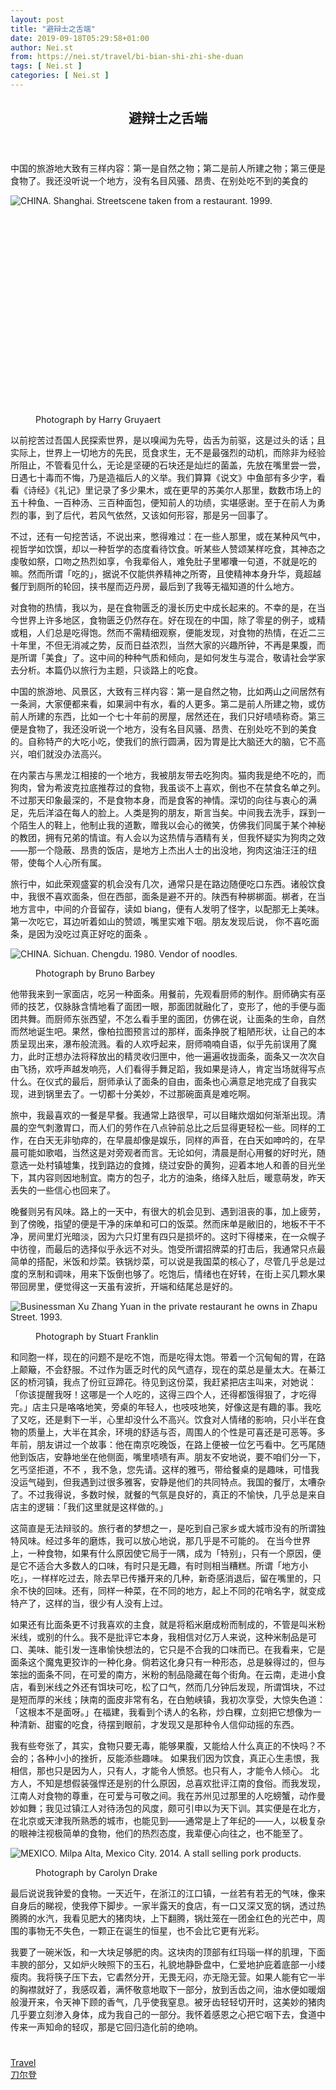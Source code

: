 ```yaml
---
layout: post
title: "避辩士之舌端"
date: 2019-09-18T05:29:58+01:00
author: Nei.st
from: https://nei.st/travel/bi-bian-shi-zhi-she-duan
tags: [ Nei.st ]
categories: [ Nei.st ]
---
```


<article class="post-1752 post type-post status-publish format-standard hentry category-travel tag-daoerdeng" id="post-1752">
 <header class="page-header medium Archives">
  <div class="page-header__image">
  </div>
  <div class="page-header__content">
   <h1 class="page-title text-align-center">
    避辩士之舌端
   </h1>
  </div>
 </header>
 <div class="entry-content aesop-entry-content" id="post-1752-content">
  <link as="font" crossorigin="anonymous" href="//cdn.jsdelivr.net/gh/0nd1jyU39XQ/_/glyph/font-face/0uIzqoZjSuJfvSBnvgXTcApMtcVhMcpr.woff" rel="preload" type="font/woff"/>
  <link as="font" crossorigin="anonymous" href="//cdn.jsdelivr.net/gh/0nd1jyU39XQ/_/glyph/font-face/1sTnSLZWDKucPX6SAk.woff" rel="preload" type="font/woff"/>
  <p class="blog-post__description">
   中国的旅游地大致有三样内容：第一是自然之物；第二是前人所建之物；第三便是食物了。我还没听说一个地方，没有名目风骚、昂贵、在别处吃不到的美食的
  </p>
  <span id="more-1752">
  </span>
  <div class="container img component-image">
   <div class="aspectRatioPlaceholder" style="padding-bottom:66.66666666666666%;height: 0;">
    <div class="progressiveMedia" data-height="704" data-width="1056">
     <img alt="CHINA. Shanghai. Streetscene taken from a restaurant. 1999." class="progressiveMedia-image" data-src="https://cdn.jsdelivr.net/gh/0nd1jyU39XQ/_/img/1/e52bf525ly1g5vv5kgpq3j20tc0jkwpz.jpg" src="https://cdn.jsdelivr.net/gh/0nd1jyU39XQ/_/img/1/e52bf525ly1g5vv5kgpq3j20tc0jkwpz.jpg"/>
    </div>
   </div>
   <div class="aesop-image-component">
    <figure class="aesop-image-component-image aesop-component-align-center aesop-image-component-caption-left">
     <figcaption class="aesop-image-component-caption">
      <p class="aesop-cap-description">
       Photograph by Harry Gruyaert
      </p>
      <p class="aesop-cap-cred">
      </p>
     </figcaption>
    </figure>
   </div>
  </div>
  <p>
   以前挖苦过吾国人民探索世界，是以嗅闻为先导，齿舌为前驱，这是过头的话；且实际上，世界上一切地方的先民，觅食求生，无不是最强烈的动机，而除非为经验所阻止，不管看见什么，无论是坚硬的石块还是灿烂的菌盖，先放在嘴里尝一尝，日遇七十毒而不悔，乃是造福后人的义举。我们算算《说文》中鱼部有多少字，看看《诗经》《礼记》里记录了多少果木，或在更早的苏美尔人那里，数数市场上的五十种鱼、一百种汤、三百种面包，便知前人的功绩，实堪感谢。至于在前人为勇烈的事，到了后代，若风气依然，又该如何形容，那是另一回事了。
  </p>
  <p>
   不过，还有一句挖苦话，不说出来，憋得难过：在一些人那里，或在某种风气中，视哲学如饮馔，却以一种哲学的态度看待饮食。听某些人赞颂某样吃食，其神态之虔敬如祭，口吻之热烈如享，令我辈俗人，难免肚子里嘟囔一句道，不就是吃的嘛。然而所谓「吃的」，据说不仅能供养精神之所寄，且使精神本身升华，竟超越餐厅到厕所的轮回，挟书屋而迈丹房，最后到了我等无福知道的什么地方。
  </p>
  <p>
   对食物的热情，我以为，是在食物匮乏的漫长历史中成长起来的。不幸的是，在当今世界上许多地区，食物匮乏仍然存在。好在现在的中国，除了零星的例子，或精或粗，人们总是吃得饱。然而不需精细观察，便能发现，对食物的热情，在近二三十年里，不但无消减之势，反而日益浓烈，当然大家的兴趣所钟，不再是果腹，而是所谓「美食」了。这中间的种种气质和倾向，是如何发生与混合，敬请社会学家去分析。本篇仍以旅行为主题，只谈路上的吃食。
  </p>
  <p>
   中国的旅游地、风景区，大致有三样内容：第一是自然之物，比如两山之间居然有一条涧，大家便都来看，如果涧中有水，看的人更多。第二是前人所建之物，或仿前人所建的东西，比如一个七十年前的房屋，居然还在，我们只好啧啧称奇。第三便是食物了，我还没听说一个地方，没有名目风骚、昂贵、在别处吃不到的美食的。自称特产的大吃小吃，使我们的旅行圆满，因为胃是比大脑还大的脑，它不高兴，咱们就没办法高兴。
  </p>
  <p>
   在内蒙古与黑龙江相接的一个地方，我被朋友带去吃狗肉。猫肉我是绝不吃的，而狗肉，曾为希波克拉底推荐过的食物，我虽谈不上喜欢，倒也不在禁食名单之列。不过那天印象最深的，不是食物本身，而是食客的神情。深切的向往与衷心的满足，先后洋溢在每人的脸上。人类是狗的朋友，斯言当矣。中间我去洗手，踩到一个陌生人的鞋上，他制止我的道歉，赠我以会心的微笑，仿佛我们同属于某个神秘的教团，拥有兄弟的情谊。有人会以为这热情与酒精有关，但我怀疑实为狗肉之效——那一个隐蔽、昂贵的饭店，是地方上杰出人士的出没地，狗肉这油汪汪的纽带，使每个人心所有属。
  </p>
  <div class="code-block code-block-1" style="margin: 8px 0; clear: both;">
   <div class="container ads_KbHEVhh8Rw">
    <div class="card card--blog post-sidebar">
     <div class="card-body">
      <div class="logo_ngcontent-kty-0">
      </div>
      <div class="iframe-blocker U6XAMK63Vh00WqvF2BacIQ">
       <div class="background-h60B">
       </div>
       <div class="WumZiPCS4MeMw4pxQ">
       </div>
      </div>
     </div>
     <div class="card-footer">
      <div class="card-footer-wrapper" layout="row bottom-left">
      </div>
     </div>
    </div>
   </div>
  </div>
  <p>
   旅行中，如此荣观盛宴的机会没有几次，通常只是在路边随便吃口东西。诸般饮食中，我很不喜欢面条，但在西部，面条是避不开的。陕西有种梆梆面。梆者，在当地方言中，中间的介音留存，读如 biang，便有人发明了怪字，以配那无上美味。第一次吃它，耳边听着如山的赞颂，嘴里实难下咽。朋友发现后说，
   <span class="markup--p">
    你不喜吃面条，是因为没吃过真正好吃的面条
   </span>
   。
  </p>
  <div class="container img">
   <div class="aspectRatioPlaceholder">
    <div class="progressiveMedia" data-height="704" data-width="1049">
     <img alt="CHINA. Sichuan. Chengdu. 1980. Vendor of noodles." class="progressiveMedia-image lazyload" data-src="https://cdn.jsdelivr.net/gh/0nd1jyU39XQ/_/img/1/e52bf525ly1g5vv7n52fgj20t50jkq8n.jpg" src="https://cdn.jsdelivr.net/gh/0nd1jyU39XQ/_/img/1/e52bf525ly1g5vv7n52fgj20t50jkq8n.jpg"/>
    </div>
   </div>
   <div class="aesop-image-component">
    <figure class="aesop-image-component-image aesop-component-align-center aesop-image-component-caption-left">
     <figcaption class="aesop-image-component-caption">
      <p class="aesop-cap-description">
       Photograph by Bruno Barbey
      </p>
      <p class="aesop-cap-cred">
      </p>
     </figcaption>
    </figure>
   </div>
  </div>
  <p>
   他带我来到一家面店，吃另一种面条。用餐前，先观看厨师的制作。厨师确实有巫师的技艺，仅脉脉含情地看了面团一眼，那面团就融化了，变形了，他的手便与面团共舞。而厨师东张西望，不怎么看手里的面团，仿佛在说，让面条的生命，自然而然地诞生吧。果然，像柏拉图预言过的那样，面条挣脱了粗陋形状，让自己的本质呈现出来，瀑布般流溅。看的人欢呼起来，厨师喃喃自语，似乎先前误用了魔力，此时正想办法将释放出的精灵收归匣中，他一遍遍收拢面条，面条又一次次自由飞扬，欢呼声越发响亮，人们看得手舞足蹈，我如果是诗人，肯定当场就得写点什么。在仪式的最后，厨师承认了面条的自由，面条也心满意足地完成了自我实现，进到锅里去了。一切都十分美妙，不过那碗面真是难吃啊。
  </p>
  <p>
   旅中，我最喜欢的一餐是早餐。我通常上路很早，可以目睹炊烟如何渐渐出现。清晨的空气刺激胃口，而人们的劳作在八点钟前总比之后显得更轻松一些。同样的工作，在白天无非劬瘁的，在早晨却像是娱乐，同样的声音，在白天如呻吟的，在早晨可能如歌唱，当然这是对旁观者而言。无论如何，清晨是耐心用餐的好时光，随意选一处村镇墟集，找到路边的食摊，绕过安卧的黄狗，迎着本地人和善的目光坐下，其内容则因地制宜。南方的包子，北方的油条，络绎入肚后，暖意萌发，昨天丢失的一些信心也回来了。
  </p>
  <p>
   晚餐则另有风味。路上的一天中，有很大的机会见到、遇到沮丧的事，加上疲劳，到了傍晚，指望的便是干净的床单和可口的饭菜。然而床单是敝旧的，地板不干不净，房间里灯光暗淡，因为六只灯里有四只是损坏的。这时下得楼来，在一众幌子中彷徨，而最后的选择似乎永远不对头。饱受所谓招牌菜的打击后，我通常只点最简单的搭配，米饭和炒菜。铁锅炒菜，可以说是我国菜的核心了，尽管几乎总是过度的烹制和调味，用来下饭倒也够了。吃饱后，情绪也在好转，在街上买几颗水果带回房里，便觉得这一天虽有波折，开端和结尾总是好的。
  </p>
  <div class="container img">
   <div class="aspectRatioPlaceholder">
    <div class="progressiveMedia" data-height="704" data-width="1045">
     <img alt="Businessman Xu Zhang Yuan in the private restaurant he owns in Zhapu Street. 1993." class="progressiveMedia-image lazyload" data-src="https://cdn.jsdelivr.net/gh/0nd1jyU39XQ/_/img/1/e52bf525ly1g5vvd64n8tj20t10jkjxv.jpg" src="https://cdn.jsdelivr.net/gh/0nd1jyU39XQ/_/img/1/e52bf525ly1g5vvd64n8tj20t10jkjxv.jpg"/>
    </div>
   </div>
   <div class="aesop-image-component">
    <figure class="aesop-image-component-image aesop-component-align-center aesop-image-component-caption-left">
     <figcaption class="aesop-image-component-caption">
      <p class="aesop-cap-description">
       Photograph by Stuart Franklin
      </p>
      <p class="aesop-cap-cred">
      </p>
     </figcaption>
    </figure>
   </div>
  </div>
  <p>
   和同胞一样，现在的问题不是吃不饱，而是吃得太饱。带着一个沉甸甸的胃，在路上颠簸，不会舒服。不过作为匮乏时代的风气遗存，现在的菜总是量太大。在綦江区的桥河镇，我点了份豇豆蹄花。待见到这份菜，我赶紧把店主叫来，对她说：「你该提醒我呀！这哪是一个人吃的，这得三四个人，还得都饿得狠了，才吃得完。」店主只是咯咯地笑，旁桌的年轻人，也吱吱地笑，好像这是有趣的事。我吃了又吃，还是剩下一半，心里却没什么不高兴。饮食对人情绪的影响，只小半在食物的质量上，大半在其余，环境的舒适与否，周围人的个性是可喜还是可恶等。多年前，朋友讲过一个故事：他在南京吃晚饭，在路上便被一位乞丐看中。乞丐尾随他到饭店，安静地坐在他侧面，嘴里啧啧有声。朋友不安地说，要不咱们分一下，乞丐坚拒道，不不 ，我不急，您先请。这样的雅丐，带给餐桌的是趣味，可惜我没运气碰到，但我遇到过很多雅客，安静是他们的共同特点。我国的餐厅，太嘈杂了。不过我得说，多数时候，就餐的气氛是良好的，真正的不愉快，几乎总是来自店主的逻辑：「我们这里就是这样做的。」
  </p>
  <p>
   这简直是无法辩驳的。旅行者的梦想之一，是吃到自己家乡或大城市没有的所谓独特风味。经过多年的磨炼，我可以放心地说，那几乎是不可能的。
   <span class="markup--p">
    在当今世界上，一种食物，如果有什么原因使它局于一隅，成为「特别」，只有一个原因，便是它不适合大多数人的口味，有时只是无趣，有时则相当糟糕。所谓「地方小吃」，一样样吃过去，除去早已传播开来的几种，新奇感消退后，留在嘴里的，只余不快的回味。还有，同样一种菜，在不同的地方，起上不同的花哨名字，就变成特产了，这样的当，很少有人没有上过。
   </span>
  </p>
  <div class="code-block code-block-1" style="margin: 8px 0; clear: both;">
   <div class="container ads_KbHEVhh8Rw">
    <div class="card card--blog post-sidebar">
     <div class="card-body">
      <div class="logo_ngcontent-kty-0">
      </div>
      <div class="iframe-blocker U6XAMK63Vh00WqvF2BacIQ">
       <div class="background-h60B">
       </div>
       <div class="WumZiPCS4MeMw4pxQ">
       </div>
      </div>
     </div>
     <div class="card-footer">
      <div class="card-footer-wrapper" layout="row bottom-left">
      </div>
     </div>
    </div>
   </div>
  </div>
  <p>
   如果还有比面条更不讨我喜欢的主食，就是将稻米磨成粉而制成的，不管是叫米粉米线，或别的什么。我不是批评它本身，我相信对亿万人来说，这种米制品是可口、美味、能引发一连串愉快想法的，它只是不合我的口味而已。在我看来，它是面条这个魔鬼更狡诈的一种化身。倘若这化身只有一种形态，总是躲得过的，但与笨拙的面条不同，在可爱的南方，米粉的制品隐藏在每个街角。在云南，走进小食店，看到米线之外还有饵块可吃，松了口气，然而几分钟后发现，所谓饵块，不过是短而厚的米线；陕南的面皮非常有名，在白勉峡镇，我初次享受，大惊失色道：「这根本不是面呀。」在福建，我看到个诱人的名称，炒白粿，立刻把它想像为一种清新、甜蜜的吃食，待摆到眼前，才发现又是那种令人信仰动摇的东西。
  </p>
  <p>
   我有些夸张了，其实，食物只要无毒，能够果腹，又能给人什么真正的不快吗？不会的；各种小小的挫折，反能添些趣味。
   <span class="markup--p">
    如果我们因为饮食，真正心生恚恨，我相信，那也只是因为人，只有人，才能令人愤怒。也只有人，才能令人倾心。
   </span>
   北方人，不知是想假装强悍还是别的什么原因，总喜欢批评江南的食俗。而我发现，江南人对食物的尊重，在可爱与可敬之间。我在苏州见过那里的人吃螃蟹，动作曼妙如舞；我见过镇江人对待汤包的风度，颇可引申以为天下训。其实便是在北方，在北京或天津我所熟悉的城市，也能见到——通常是上了年纪的——人，以极复杂的眼神注视极简单的食物，他们的热烈态度，我辈便心向往之，也不能至了。
  </p>
  <div class="container img">
   <div class="aspectRatioPlaceholder">
    <div class="progressiveMedia" data-height="704" data-width="1056">
     <img alt="MEXICO. Milpa Alta, Mexico City. 2014. A stall selling pork products." class="progressiveMedia-image lazyload" data-src="https://cdn.jsdelivr.net/gh/0nd1jyU39XQ/_/img/1/e52bf525gy1ftr6vpjgotj20tc0jktgm.jpg" src="https://cdn.jsdelivr.net/gh/0nd1jyU39XQ/_/img/1/e52bf525gy1ftr6vpjgotj20tc0jktgm.jpg"/>
    </div>
   </div>
   <div class="aesop-image-component">
    <figure class="aesop-image-component-image aesop-component-align-center aesop-image-component-caption-left">
     <figcaption class="aesop-image-component-caption">
      <p class="aesop-cap-description">
       Photograph by Carolyn Drake
      </p>
      <p class="aesop-cap-cred">
      </p>
     </figcaption>
    </figure>
   </div>
  </div>
  <p>
   最后说说我钟爱的食物。一天近午，在浙江的江口镇，一丝若有若无的气味，像来自身后的睇视，使我停下脚步。一家半露天的食店，有一口又深又宽的锅，透过热腾腾的水汽，我看见肥大的猪肉块，上下翻腾，锅灶笼在一团金红色的光芒中，周围的事物无不失色，一颗正在诞生的恒星，也不会比它更有光彩。
  </p>
  <p>
   我要了一碗米饭，和一大块足够肥的肉。这块肉的顶部有红玛瑙一样的肌理，下面丰腴的部分，又如炉火映照下的玉石，礼貌地静卧盘中，仁爱地护庇着底部一小缕瘦肉。我将筷子压下去，它砉然分开，无畏无闷，亦无隐无营。如果人能有它一半的胸襟就好了，我感叹着，满怀敬意地取下一部分，放到舌齿之间，油水便如暖烟般漫开来，令天神下顾的香气，几乎使我窒息。被牙齿轻轻切开时，这美妙的猪肉几乎要立刻渗入身体，成为我自己的一部分。我怀着感恩之心把它咽下去，食道中传来一声知命的轻叹，那是它回归造化前的绝响。
  </p>
  <div class="container ag ah">
   <div class="fe n el">
    <a class="dt du bn bo bp bq br bs bt bu dv dw bx by dx dy" href="https://nei.st/travel/daoerdeng">
     <div class="c ff fg ag ah fh el fi fj ce fk fl fm fn fo fp fq fr fs ft fu">
      <div class="bs em en eo ep eq fv ah fw fg ag bm eu fx q fy fz p ac">
      </div>
     </div>
    </a>
   </div>
  </div>
  <div class="code-block code-block-2" style="margin: 8px 0; clear: both;">
   <br/>
   <div class="container ads_KbHEVhh8Rw">
    <div class="card card--blog post-sidebar">
     <div class="card-body">
      <div class="logo_ngcontent-kty-0">
      </div>
      <div class="iframe-blocker U6XAMK63Vh00WqvF2BacIQ">
       <div class="background-h60B">
       </div>
       <div class="WumZiPCS4MeMw4pxQ">
       </div>
      </div>
     </div>
     <div class="card-footer">
      <div class="card-footer-wrapper" layout="row bottom-left">
      </div>
     </div>
    </div>
   </div>
  </div>
 </div>
 <footer class="entry-footer">
  <div class="categories icon-link">
   <a href="https://nei.st/category/travel" rel="category tag">
    Travel
   </a>
  </div>
  <div class="tags icon-link">
   <a href="https://nei.st/tag/daoerdeng" rel="tag">
    刀尔登
   </a>
  </div>
 </footer>
</article>


